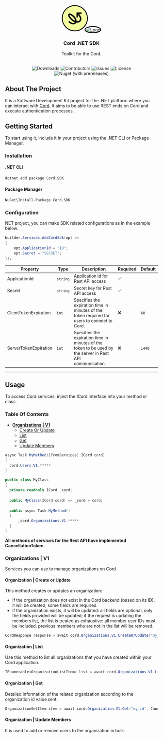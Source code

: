<br/>
<p align="center">
  <a href="https://cord.com/" style="margin-right:-15px;">
    <img src="src/Cord.SDK/cord.png" style="border-radius:50%; border:3px solid black;" alt="Logo" width="80" height="80">
  </a>
   <a href="https://dealforward.com/">
    <img src="https://prod-simpliciter-io.s3.eu-central-1.amazonaws.com/API%20Uploads/4fdd9646-f10e-4cdd-9ee9-004278f6da49/Frame_1_1_efcd76af2c.png" style="border-radius:50%; border:3px solid black;" alt="Logo" width="80" height="80">
  </a>

  <h3 align="center">Cord .NET SDK</h3>

  <p align="center">
    Toolkit for the Cord.
    <br/>
    <br/>
  </p>
</p>

<center>

![Downloads](https://img.shields.io/nuget/dt/Cord.SDK) ![Contributors](https://img.shields.io/github/contributors/simpliciterio/cord.net.sdk?color=dark-green) ![Issues](https://img.shields.io/github/issues/simpliciterio/cord.net.sdk) ![License](https://img.shields.io/github/license/simpliciterio/cord.net.sdk) ![Nuget (with prereleases)](https://img.shields.io/nuget/vpre/Cord.SDK)

</center>

## About The Project

It is a Software Development Kit project for the .NET platform where you can interact with [Cord](https://cord.com/). It aims to be able to use REST ends on Cord and execute authentication processes.

## Getting Started

To start using it, include it in your project using the .NET CLI or Package Manager.

### Installation

#### .NET CLI

```sh
dotnet add package Cord.SDK
```

#### Package Manager

```sh
NuGet\Install-Package Cord.SDK
```

### Configuration

NET project, you can make SDK related configurations as in the example below.

```csharp
builder.Services.AddCordSdk(opt =>
{
    opt.ApplicationId = "ID";
    opt.Secret = "SECRET";
});
```

| Property              | Type     | Description                                                                                               | Required | Default |
| --------------------- | -------- | --------------------------------------------------------------------------------------------------------- | -------- | ------- |
| ApplicationId         | `string` | Application id for Rest API access                                                                        | ✅       |         |
| Secret                | `string` | Secret key for Rest API access                                                                            | ✅       |         |
| ClientTokenExpiration | `int`    | Specifies the expiration time in minutes of the token required for users to connect to Cord.              | ❌       | `60`    |
| ServerTokenExpiration | `int`    | Specifies the expiration time in minutes of the token to be used by the server in Rest API communication. | ❌       | `1440`  |

---

## Usage

To access Cord services, inject the ICord interface into your method or class.

### Table Of Contents

- **[Organizations | V1](#organizations--v1)**
  - [Create Or Update](#organization--create-or-update)
  - [List](#organization--list)
  - [Get](#organization--get)
  - [Update Members](#organization--update-members)

```csharp
async Task MyMethod([FromServices] ICord cord)
{
  cord.Users.V1.*****
}
```

```csharp
public class MyClass
{
  private readonly ICord _cord;

  public MyClass(ICord cord) => _cord = cord;

  public async Task MyMethod()
  {
      _cord.Organizations.V1.*****
  }
}
```

**All methods of services for the Rest API have implemented CancellationToken.**

### Organizations | V1

Services you can use to manage organizations on Cord

#### Organization | Create or Update

This method creates or updates an organization:

- If the organization does not exist in the Cord backend (based on its ID), it will be created; some fields are required.
- if the organization exists, it will be updated: all fields are optional, only the fields provided will be updated; if the request is updating the members list, the list is treated as exhaustive: all member user IDs must be included, previous members who are not in the list will be removed.

```csharp
CordResponse response = await cord.Organizations.V1.CreateOrUpdate("my_id", new OrganizationPutItem("My Organization Name"), CancellationToken.None);
```

#### Organization | List

Use this method to list all organizations that you have created within your Cord application.

```csharp
IEnumerable<OrganizationListItem> list = await cord.Organizations.V1.List(CancellationToken.None);
```

#### Organization | Get

Detailed information of the related organization according to the organization id value sent.

```csharp
OrganizationGetItem item = await cord.Organization.V1.Get("my_id", CancellationToken.None);
```

#### Organization | Update Members

It is used to add or remove users to the organization in bulk.

